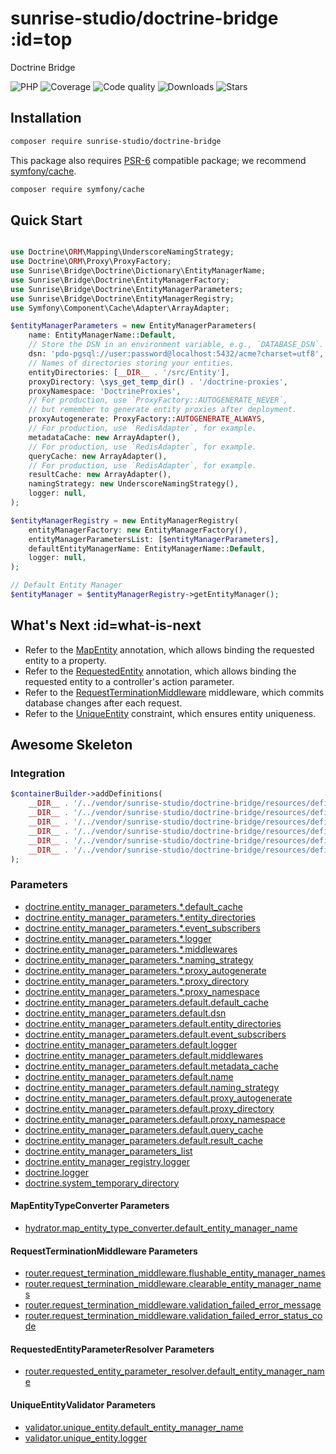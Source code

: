 # sunrise-studio/doctrine-bridge :id=top

Doctrine Bridge

![PHP](https://img.shields.io/packagist/dependency-v/sunrise-studio/doctrine-bridge/php?style=social&logo=php&label=PHP)
![Coverage](https://img.shields.io/scrutinizer/coverage/g/sunrise-studio-development/doctrine-bridge?style=social)
![Code quality](https://img.shields.io/scrutinizer/quality/g/sunrise-studio-development/doctrine-bridge?style=social)
![Downloads](https://img.shields.io/packagist/dt/sunrise-studio/doctrine-bridge?style=social)
![Stars](https://img.shields.io/github/stars/sunrise-studio-development/doctrine-bridge?style=social)

## Installation

```bash
composer require sunrise-studio/doctrine-bridge
```

This package also requires [PSR-6](https://www.php-fig.org/psr/psr-6/) compatible package;
we recommend [symfony/cache](https://packagist.org/packages/symfony/cache).

```bash
composer require symfony/cache
```

## Quick Start

```php

use Doctrine\ORM\Mapping\UnderscoreNamingStrategy;
use Doctrine\ORM\Proxy\ProxyFactory;
use Sunrise\Bridge\Doctrine\Dictionary\EntityManagerName;
use Sunrise\Bridge\Doctrine\EntityManagerFactory;
use Sunrise\Bridge\Doctrine\EntityManagerParameters;
use Sunrise\Bridge\Doctrine\EntityManagerRegistry;
use Symfony\Component\Cache\Adapter\ArrayAdapter;

$entityManagerParameters = new EntityManagerParameters(
    name: EntityManagerName::Default,
    // Store the DSN in an environment variable, e.g., `DATABASE_DSN`.
    dsn: 'pdo-pgsql://user:password@localhost:5432/acme?charset=utf8',
    // Names of directories storing your entities.
    entityDirectories: [__DIR__ . '/src/Entity'],
    proxyDirectory: \sys_get_temp_dir() . '/doctrine-proxies',
    proxyNamespace: 'DoctrineProxies',
    // For production, use `ProxyFactory::AUTOGENERATE_NEVER`,
    // but remember to generate entity proxies after deployment.
    proxyAutogenerate: ProxyFactory::AUTOGENERATE_ALWAYS,
    // For production, use `RedisAdapter`, for example.
    metadataCache: new ArrayAdapter(),
    // For production, use `RedisAdapter`, for example.
    queryCache: new ArrayAdapter(),
    // For production, use `RedisAdapter`, for example.
    resultCache: new ArrayAdapter(),
    namingStrategy: new UnderscoreNamingStrategy(),
    logger: null,
);

$entityManagerRegistry = new EntityManagerRegistry(
    entityManagerFactory: new EntityManagerFactory(),
    entityManagerParametersList: [$entityManagerParameters],
    defaultEntityManagerName: EntityManagerName::Default,
    logger: null,
);

// Default Entity Manager
$entityManager = $entityManagerRegistry->getEntityManager();
```

## What's Next :id=what-is-next

- Refer to the [MapEntity](/docs/reference/hydrator-annotations.md#mapentity) annotation, which allows binding the requested entity to a property.
- Refer to the [RequestedEntity](/docs/reference/routing-annotations.md#requestedentity) annotation, which allows binding the requested entity to a controller's action parameter.
- Refer to the [RequestTerminationMiddleware](/docs/reference/routing-middlewares.md#requestterminationmiddleware) middleware, which commits database changes after each request.
- Refer to the [UniqueEntity](/docs/reference/validator-constraints.md#uniqueentity) constraint, which ensures entity uniqueness.

## Awesome Skeleton

### Integration

```php
$containerBuilder->addDefinitions(
    __DIR__ . '/../vendor/sunrise-studio/doctrine-bridge/resources/definitions/doctrine.php',
    __DIR__ . '/../vendor/sunrise-studio/doctrine-bridge/resources/definitions/event_subscribers/entity_validation_on_pre_save.php',
    __DIR__ . '/../vendor/sunrise-studio/doctrine-bridge/resources/definitions/integration/hydrator/type_converters/map_entity_type_converter.php',
    __DIR__ . '/../vendor/sunrise-studio/doctrine-bridge/resources/definitions/integration/router/middlewares/request_termination_middleware.php',
    __DIR__ . '/../vendor/sunrise-studio/doctrine-bridge/resources/definitions/integration/router/parameter_resolvers/requested_entity_parameter_resolver.php',
    __DIR__ . '/../vendor/sunrise-studio/doctrine-bridge/resources/definitions/integration/validator/unique_entity_validator.php',
);
```

### Parameters

- [doctrine.entity_manager_parameters.*.default_cache](/docs/reference/app-parameters.md#doctrine_entity_manager_parameters_default_cache)
- [doctrine.entity_manager_parameters.*.entity_directories](/docs/reference/app-parameters.md#doctrine_entity_manager_parameters_entity_directories)
- [doctrine.entity_manager_parameters.*.event_subscribers](/docs/reference/app-parameters.md#doctrine_entity_manager_parameters_event_subscribers)
- [doctrine.entity_manager_parameters.*.logger](/docs/reference/app-parameters.md#doctrine_entity_manager_parameters_logger)
- [doctrine.entity_manager_parameters.*.middlewares](/docs/reference/app-parameters.md#doctrine_entity_manager_parameters_middlewares)
- [doctrine.entity_manager_parameters.*.naming_strategy](/docs/reference/app-parameters.md#doctrine_entity_manager_parameters_naming_strategy)
- [doctrine.entity_manager_parameters.*.proxy_autogenerate](/docs/reference/app-parameters.md#doctrine_entity_manager_parameters_proxy_autogenerate)
- [doctrine.entity_manager_parameters.*.proxy_directory](/docs/reference/app-parameters.md#doctrine_entity_manager_parameters_proxy_directory)
- [doctrine.entity_manager_parameters.*.proxy_namespace](/docs/reference/app-parameters.md#doctrine_entity_manager_parameters_proxy_namespace)
- [doctrine.entity_manager_parameters.default.default_cache](/docs/reference/app-parameters.md#doctrine_entity_manager_parameters_default_default_cache)
- [doctrine.entity_manager_parameters.default.dsn](/docs/reference/app-parameters.md#doctrine_entity_manager_parameters_default_dsn)
- [doctrine.entity_manager_parameters.default.entity_directories](/docs/reference/app-parameters.md#doctrine_entity_manager_parameters_default_entity_directories)
- [doctrine.entity_manager_parameters.default.event_subscribers](/docs/reference/app-parameters.md#doctrine_entity_manager_parameters_default_event_subscribers)
- [doctrine.entity_manager_parameters.default.logger](/docs/reference/app-parameters.md#doctrine_entity_manager_parameters_default_logger)
- [doctrine.entity_manager_parameters.default.middlewares](/docs/reference/app-parameters.md#doctrine_entity_manager_parameters_default_middlewares)
- [doctrine.entity_manager_parameters.default.metadata_cache](/docs/reference/app-parameters.md#doctrine_entity_manager_parameters_default_metadata_cache)
- [doctrine.entity_manager_parameters.default.name](/docs/reference/app-parameters.md#doctrine_entity_manager_parameters_default_name)
- [doctrine.entity_manager_parameters.default.naming_strategy](/docs/reference/app-parameters.md#doctrine_entity_manager_parameters_default_naming_strategy)
- [doctrine.entity_manager_parameters.default.proxy_autogenerate](/docs/reference/app-parameters.md#doctrine_entity_manager_parameters_default_proxy_autogenerate)
- [doctrine.entity_manager_parameters.default.proxy_directory](/docs/reference/app-parameters.md#doctrine_entity_manager_parameters_default_proxy_directory)
- [doctrine.entity_manager_parameters.default.proxy_namespace](/docs/reference/app-parameters.md#doctrine_entity_manager_parameters_default_proxy_namespace)
- [doctrine.entity_manager_parameters.default.query_cache](/docs/reference/app-parameters.md#doctrine_entity_manager_parameters_default_query_cache)
- [doctrine.entity_manager_parameters.default.result_cache](/docs/reference/app-parameters.md#doctrine_entity_manager_parameters_default_result_cache)
- [doctrine.entity_manager_parameters_list](/docs/reference/app-parameters.md#doctrine_entity_manager_parameters_list)
- [doctrine.entity_manager_registry.logger](/docs/reference/app-parameters.md#doctrine_entity_manager_registry_logger)
- [doctrine.logger](/docs/reference/app-parameters.md#doctrine_logger)
- [doctrine.system_temporary_directory](/docs/reference/app-parameters.md#doctrine_system_temporary_directory)

#### MapEntityTypeConverter Parameters

- [hydrator.map_entity_type_converter.default_entity_manager_name](/docs/reference/app-parameters.md#hydrator_map_entity_type_converter_default_entity_manager_name)

#### RequestTerminationMiddleware Parameters

- [router.request_termination_middleware.flushable_entity_manager_names](/docs/reference/app-parameters.md#router_request_termination_middleware_flushable_entity_manager_names)
- [router.request_termination_middleware.clearable_entity_manager_names](/docs/reference/app-parameters.md#router_request_termination_middleware_clearable_entity_manager_names)
- [router.request_termination_middleware.validation_failed_error_message](/docs/reference/app-parameters.md#router_request_termination_middleware_validation_failed_error_message)
- [router.request_termination_middleware.validation_failed_error_status_code](/docs/reference/app-parameters.md#router_request_termination_middleware_validation_failed_error_status_code)

#### RequestedEntityParameterResolver Parameters

- [router.requested_entity_parameter_resolver.default_entity_manager_name](/docs/reference/app-parameters.md#router_requested_entity_parameter_resolver_default_entity_manager_name)

#### UniqueEntityValidator Parameters

- [validator.unique_entity.default_entity_manager_name](/docs/reference/app-parameters.md#validator_unique_entity_default_entity_manager_name)
- [validator.unique_entity.logger](/docs/reference/app-parameters.md#validator_unique_entity_logger)
